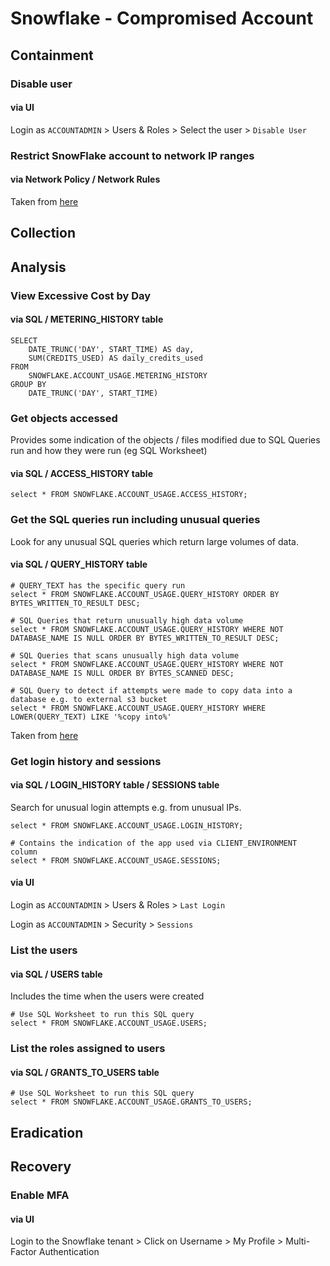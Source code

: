 # Snowflake - Compromised Account

## Containment

### Disable user 

#### via UI

Login as `ACCOUNTADMIN` > Users & Roles > Select the user > `Disable User`

### Restrict SnowFlake account to network IP ranges

#### via Network Policy / Network Rules

Taken from [here](https://docs.snowflake.com/en/user-guide/network-policies#about-network-policies)

## Collection

## Analysis

### View Excessive Cost by Day

#### via SQL / METERING_HISTORY table

```
SELECT 
    DATE_TRUNC('DAY', START_TIME) AS day,
    SUM(CREDITS_USED) AS daily_credits_used
FROM 
    SNOWFLAKE.ACCOUNT_USAGE.METERING_HISTORY
GROUP BY 
    DATE_TRUNC('DAY', START_TIME)
```

### Get objects accessed

Provides some indication of the objects / files modified due to SQL Queries run and how they were run (eg SQL Worksheet)

#### via SQL / ACCESS_HISTORY table
```
select * FROM SNOWFLAKE.ACCOUNT_USAGE.ACCESS_HISTORY;
```

### Get the SQL queries run including unusual queries

Look for any unusual SQL queries which return large volumes of data.

#### via SQL / QUERY_HISTORY table

```
# QUERY_TEXT has the specific query run
select * FROM SNOWFLAKE.ACCOUNT_USAGE.QUERY_HISTORY ORDER BY BYTES_WRITTEN_TO_RESULT DESC;

# SQL Queries that return unusually high data volume
select * FROM SNOWFLAKE.ACCOUNT_USAGE.QUERY_HISTORY WHERE NOT DATABASE_NAME IS NULL ORDER BY BYTES_WRITTEN_TO_RESULT DESC;

# SQL Queries that scans unusually high data volume
select * FROM SNOWFLAKE.ACCOUNT_USAGE.QUERY_HISTORY WHERE NOT DATABASE_NAME IS NULL ORDER BY BYTES_SCANNED DESC;

# SQL Query to detect if attempts were made to copy data into a database e.g. to external s3 bucket
select * FROM SNOWFLAKE.ACCOUNT_USAGE.QUERY_HISTORY WHERE LOWER(QUERY_TEXT) LIKE '%copy into%'
```

Taken from [here](https://www.mitiga.io/blog/tactical-guide-to-threat-hunting-in-snowflake-environments)

### Get login history and sessions

#### via SQL / LOGIN_HISTORY table / SESSIONS table

Search for unusual login attempts e.g. from unusual IPs. 

```
select * FROM SNOWFLAKE.ACCOUNT_USAGE.LOGIN_HISTORY;

# Contains the indication of the app used via CLIENT_ENVIRONMENT column
select * FROM SNOWFLAKE.ACCOUNT_USAGE.SESSIONS;
```

#### via UI

Login as `ACCOUNTADMIN` > Users & Roles > `Last Login`

Login as `ACCOUNTADMIN` > Security > `Sessions`

### List the users

#### via SQL / USERS table

Includes the time when the users were created

```
# Use SQL Worksheet to run this SQL query
select * FROM SNOWFLAKE.ACCOUNT_USAGE.USERS;
```

### List the roles assigned to users

#### via SQL / GRANTS_TO_USERS table

```
# Use SQL Worksheet to run this SQL query
select * FROM SNOWFLAKE.ACCOUNT_USAGE.GRANTS_TO_USERS;
```

## Eradication

## Recovery

### Enable MFA

#### via UI

Login to the Snowflake tenant > Click on Username > My Profile > Multi-Factor Authentication
